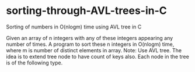 # sorting-through-AVL-trees-in-C
Sorting of numbers in O(nlogm) time using AVL tree in C



Given an array of n integers with any of these integers appearing any number of times. A
program to sort these n integers in O(nlogm) time, where m is number of distinct elements in
array.
Note: Use AVL tree. The idea is to extend tree node to have count of keys also. Each node in the
tree is of the following type.
